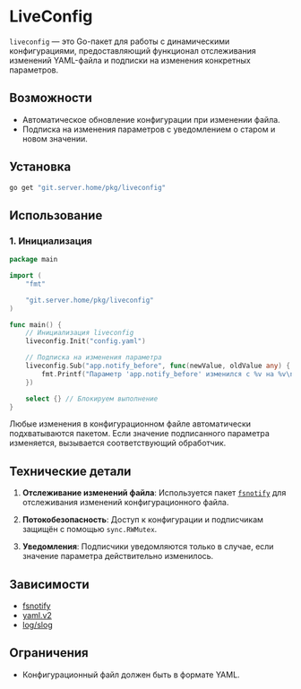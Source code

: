 # LiveConfig

`liveconfig` — это Go-пакет для работы с динамическими конфигурациями, предоставляющий функционал отслеживания 
изменений YAML-файла и подписки на изменения конкретных параметров.

## Возможности

- Автоматическое обновление конфигурации при изменении файла.
- Подписка на изменения параметров с уведомлением о старом и новом значении.

## Установка

```bash
go get "git.server.home/pkg/liveconfig"
```

## Использование

### 1. Инициализация

```go
package main

import (
	"fmt"

	"git.server.home/pkg/liveconfig"
)

func main() {
	// Инициализация liveconfig
	liveconfig.Init("config.yaml")

	// Подписка на изменения параметра
	liveconfig.Sub("app.notify_before", func(newValue, oldValue any) {
		fmt.Printf("Параметр 'app.notify_before' изменился с %v на %v\n", oldValue, newValue)
	})

	select {} // Блокируем выполнение
}
```

Любые изменения в конфигурационном файле автоматически подхватываются пакетом. Если значение подписанного
параметра изменяется, вызывается соответствующий обработчик.

## Технические детали

1. **Отслеживание изменений файла**:
   Используется пакет [`fsnotify`](https://pkg.go.dev/github.com/fsnotify/fsnotify) для отслеживания изменений конфигурационного файла.

2. **Потокобезопасность**:
   Доступ к конфигурации и подписчикам защищён с помощью `sync.RWMutex`.

3. **Уведомления**:
   Подписчики уведомляются только в случае, если значение параметра действительно изменилось.

## Зависимости

- [fsnotify](https://pkg.go.dev/github.com/fsnotify/fsnotify)
- [yaml.v2](https://pkg.go.dev/gopkg.in/yaml.v2)
- [log/slog](https://pkg.go.dev/log/slog)

## Ограничения

- Конфигурационный файл должен быть в формате YAML.
